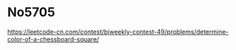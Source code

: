 # No5705

https://leetcode-cn.com/contest/biweekly-contest-49/problems/determine-color-of-a-chessboard-square/

